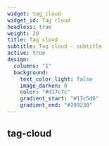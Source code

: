 ```yaml
---
widget: tag_cloud
widget_id: Tag cloud
headless: true
weight: 20
title: Tag cloud
subtitle: Tag cloud - subtitle
active: true
design:
  columns: "1"
  background:
    text_color_light: false
    image_darken: 0
    color: "#d17c7c"
    gradient_start: "#17c5d6"
    gradient_end: "#299230"
---
```

## tag-cloud